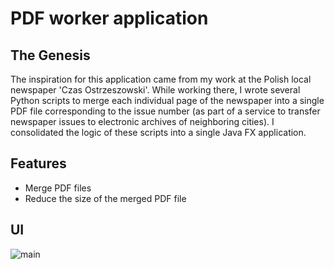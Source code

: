 # PDF worker application

## The Genesis
The inspiration for this application came from my work at the Polish local newspaper 'Czas Ostrzeszowski'. 
While working there, I wrote several Python scripts to merge each individual page of the newspaper into a single PDF file corresponding to the issue number (as part of a service to transfer newspaper issues to electronic archives of neighboring cities). I consolidated the logic of these scripts into a single Java FX application.

## Features
- Merge PDF files
- Reduce the size of the merged PDF file

## UI
![main](https://github.com/andreichernetskii/PDF_Worker_App/assets/73879364/c74474c9-8467-42c4-9b99-047b8eb904fc)
